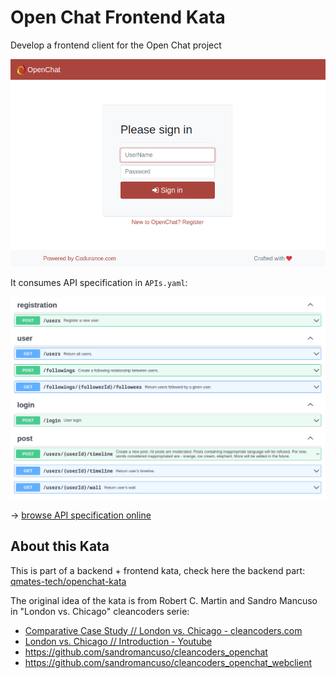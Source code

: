 # Open Chat Frontend Kata

Develop a frontend client for the Open Chat project

![](login-screenshot.png)

It consumes API specification in `APIs.yaml`:

![](APIs.png)

-> [browse API specification online](https://editor.swagger.io/?url=https://raw.githubusercontent.com/qmates-tech/openchat-kata-webclient/main/APIs.yaml)


## About this Kata

This is part of a backend + frontend kata, check here the backend part: [qmates-tech/openchat-kata](https://github.com/qmates-tech/openchat-kata)

The original idea of the kata is from Robert C. Martin and Sandro Mancuso in "London vs. Chicago" cleancoders serie:

* [Comparative Case Study // London vs. Chicago - cleancoders.com](https://cleancoders.com/episode/comparativeDesign-episode-1)
* [London vs. Chicago // Introduction - Youtube](https://www.youtube.com/watch?v=v68osKXat90)
* https://github.com/sandromancuso/cleancoders_openchat
* https://github.com/sandromancuso/cleancoders_openchat_webclient
